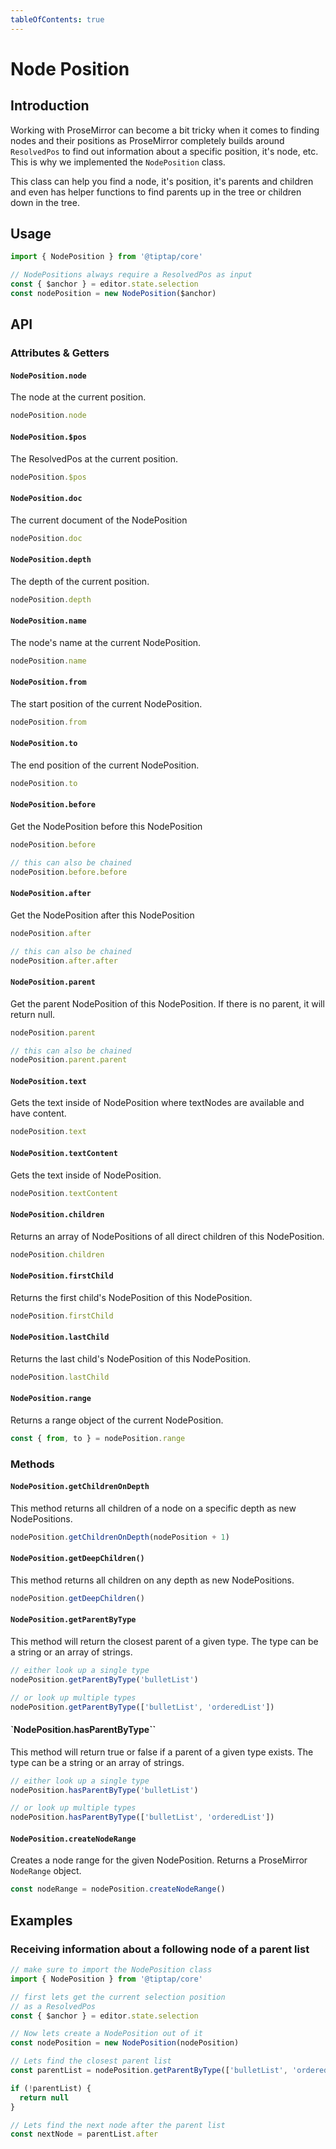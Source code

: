 ```yaml
---
tableOfContents: true
---
```


# Node Position

## Introduction

Working with ProseMirror can become a bit tricky when it comes to finding nodes and their positions as ProseMirror completely builds around `ResolvedPos` to find out information about a specific position, it's node, etc. This is why we implemented the `NodePosition` class.

This class can help you find a node, it's position, it's parents and children and even has helper functions to find parents up in the tree or children down in the tree.

## Usage

```js
import { NodePosition } from '@tiptap/core'

// NodePositions always require a ResolvedPos as input
const { $anchor } = editor.state.selection
const nodePosition = new NodePosition($anchor)
```

## API

### Attributes & Getters

#### `NodePosition.node`

The node at the current position.

```js
nodePosition.node
```

#### `NodePosition.$pos`

The ResolvedPos at the current position.

```js
nodePosition.$pos
```

#### `NodePosition.doc`

The current document of the NodePosition

```js
nodePosition.doc
```

#### `NodePosition.depth`

The depth of the current position.

```js
nodePosition.depth
```

#### `NodePosition.name`

The node's name at the current NodePosition.

```js
nodePosition.name
```

#### `NodePosition.from`

The start position of the current NodePosition.

```js
nodePosition.from
```

#### `NodePosition.to`

The end position of the current NodePosition.

```js
nodePosition.to
```

#### `NodePosition.before`

Get the NodePosition before this NodePosition

```js
nodePosition.before

// this can also be chained
nodePosition.before.before
```

#### `NodePosition.after`

Get the NodePosition after this NodePosition

```js
nodePosition.after

// this can also be chained
nodePosition.after.after
```

#### `NodePosition.parent`

Get the parent NodePosition of this NodePosition. If there is no parent, it will return null.

```js
nodePosition.parent

// this can also be chained
nodePosition.parent.parent
```

#### `NodePosition.text`

Gets the text inside of NodePosition where textNodes are available and have content.

```js
nodePosition.text
```

#### `NodePosition.textContent`

Gets the text inside of NodePosition.

```js
nodePosition.textContent
```

#### `NodePosition.children`

Returns an array of NodePositions of all direct children of this NodePosition.

```js
nodePosition.children
```

#### `NodePosition.firstChild`

Returns the first child's NodePosition of this NodePosition.

```js
nodePosition.firstChild
```

#### `NodePosition.lastChild`

Returns the last child's NodePosition of this NodePosition.

```js
nodePosition.lastChild
```

#### `NodePosition.range`

Returns a range object of the current NodePosition.

```js
const { from, to } = nodePosition.range
```

### Methods

#### `NodePosition.getChildrenOnDepth`

This method returns all children of a node on a specific depth as new NodePositions.

```js
nodePosition.getChildrenOnDepth(nodePosition + 1)
```

#### `NodePosition.getDeepChildren()`

This method returns all children on any depth as new NodePositions.

```js
nodePosition.getDeepChildren()
```

#### `NodePosition.getParentByType`

This method will return the closest parent of a given type. The type can be a string or an array of strings.

```js
// either look up a single type
nodePosition.getParentByType('bulletList')

// or look up multiple types
nodePosition.getParentByType(['bulletList', 'orderedList'])
```

#### `NodePosition.hasParentByType``

This method will return true or false if a parent of a given type exists. The type can be a string or an array of strings.

```js
// either look up a single type
nodePosition.hasParentByType('bulletList')

// or look up multiple types
nodePosition.hasParentByType(['bulletList', 'orderedList'])
```

#### `NodePosition.createNodeRange`

Creates a node range for the given NodePosition. Returns a ProseMirror `NodeRange` object.

```js
const nodeRange = nodePosition.createNodeRange()
```

## Examples

### Receiving information about a following node of a parent list

```js
// make sure to import the NodePosition class
import { NodePosition } from '@tiptap/core'

// first lets get the current selection position
// as a ResolvedPos
const { $anchor } = editor.state.selection

// Now lets create a NodePosition out of it
const nodePosition = new NodePosition(nodePosition)

// Lets find the closest parent list
const parentList = nodePosition.getParentByType(['bulletList', 'orderedList'])

if (!parentList) {
  return null
}

// Lets find the next node after the parent list
const nextNode = parentList.after
```
